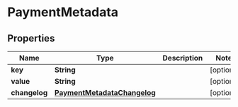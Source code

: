 

# PaymentMetadata


## Properties

| Name | Type | Description | Notes |
|------------ | ------------- | ------------- | -------------|
|**key** | **String** |  |  [optional] |
|**value** | **String** |  |  [optional] |
|**changelog** | [**PaymentMetadataChangelog**](PaymentMetadataChangelog.md) |  |  [optional] |



